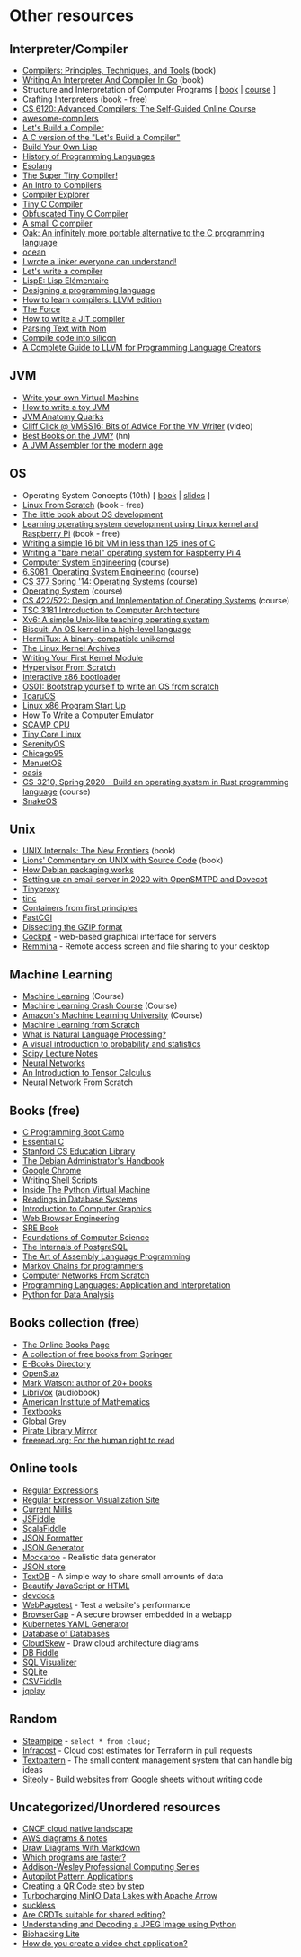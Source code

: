 # Other resources

## Interpreter/Compiler

* [Compilers: Principles, Techniques, and Tools](https://suif.stanford.edu/dragonbook) (book)
* [Writing An Interpreter And Compiler In Go](https://gumroad.com/l/waiig_wacig_bundle) (book)
* Structure and Interpretation of Computer Programs [ [book](https://mitpress.mit.edu/sites/default/files/sicp/index.html) | [course](https://ocw.mit.edu/courses/electrical-engineering-and-computer-science/6-001-structure-and-interpretation-of-computer-programs-spring-2005) ]
* [Crafting Interpreters](https://craftinginterpreters.com) (book - free)
* [CS 6120: Advanced Compilers: The Self-Guided Online Course](https://www.cs.cornell.edu/courses/cs6120/2020fa/self-guided)
* [awesome-compilers](https://github.com/aalhour/awesome-compilers)
* [Let's Build a Compiler](https://xmonader.github.io/letsbuildacompiler-pretty/about.html)
* [A C version of the "Let's Build a Compiler"](https://github.com/lotabout/Let-s-build-a-compiler)
* [Build Your Own Lisp](https://buildyourownlisp.com)
* [History of Programming Languages](https://felleisen.org/matthias/7480-s21/index.html)
* [Esolang](https://esolangs.org)
* [The Super Tiny Compiler!](git.io/compiler)
* [An Intro to Compilers](https://nicoleorchard.com/blog/compilers)
* [Compiler Explorer](https://godbolt.org)
* [Tiny C Compiler](https://bellard.org/tcc)
* [Obfuscated Tiny C Compiler](https://bellard.org/otcc)
* [A small C compiler](https://github.com/rui314/chibicc)
* [Oak: An infinitely more portable alternative to the C programming language](http://github.com/adam-mcdaniel/oakc)
* [ocean](https://github.com/riicchhaarrd/ocean)
* [I wrote a linker everyone can understand!](https://briancallahan.net/blog/20210609.html)
* [Let's write a compiler](https://briancallahan.net/blog/20210814.html)
* [LispE: Lisp Elémentaire](https://github.com/naver/lispe/wiki)
* [Designing a programming language](http://ducklang.org/designing-a-programming-language-i)
* [How to learn compilers: LLVM edition](https://lowlevelbits.org/how-to-learn-compilers-llvm-edition)
* [The Force](https://github.com/mirdaki/theforce)
* [How to write a JIT compiler](https://github.com/spencertipping/jit-tutorial)
* [Parsing Text with Nom](https://blog.adamchalmers.com/nom-chars)
* [Compile code into silicon](https://www.siliconcompiler.com)
* [A Complete Guide to LLVM for Programming Language Creators](https://mukulrathi.com/create-your-own-programming-language/llvm-ir-cpp-api-tutorial)

## JVM

* [Write your own Virtual Machine](https://justinmeiners.github.io/lc3-vm)
* [How to write a toy JVM](https://zserge.com/posts/jvm)
* [JVM Anatomy Quarks](https://shipilev.net/jvm/anatomy-quarks)
* [Cliff Click @ VMSS16: Bits of Advice For the VM Writer](https://www.youtube.com/watch?v=Hqw57GJSrac) (video)
* [Best Books on the JVM?](https://news.ycombinator.com/item?id=29309902) (hn)
* [A JVM Assembler for the modern age](https://github.com/roscopeco/jasm)

## OS

* Operating System Concepts (10th) [ [book](https://www.os-book.com/OS10/index.html) | [slides](https://codex.cs.yale.edu/avi/courses/CS-423/slides/index.html) ]
* [Linux From Scratch](https://www.linuxfromscratch.org) (book - free)
* [The little book about OS development](https://littleosbook.github.io)
* [Learning operating system development using Linux kernel and Raspberry Pi](https://s-matyukevich.github.io/raspberry-pi-os) (book - free)
* [Writing a simple 16 bit VM in less than 125 lines of C](https://www.andreinc.net/2021/12/01/writing-a-simple-vm-in-less-than-125-lines-of-c)
* [Writing a "bare metal" operating system for Raspberry Pi 4](https://github.com/isometimes/rpi4-osdev)
* [Computer System Engineering](https://ocw.mit.edu/courses/electrical-engineering-and-computer-science/6-033-computer-system-engineering-spring-2018) (course)
* [6.S081: Operating System Engineering](https://pdos.csail.mit.edu/6.S081/2021/schedule.html) (course)
* [CS 377 Spring '14: Operating Systems](https://m.youtube.com/playlist?list=PLacuG5pysFbDQU8kKxbUh4K5c1iL5_k7k) (course)
* [Operating System](https://m.youtube.com/playlist?list=PLBlnK6fEyqRiVhbXDGLXDk_OQAeuVcp2O) (course)
* [CS 422/522: Design and Implementation of Operating Systems](https://flint.cs.yale.edu/cs422/index.html) (course)
* [TSC 3181 Introduction to Computer Architecture](https://passlab.github.io/ITSC3181)
* [Xv6: A simple Unix-like teaching operating system](https://pdos.csail.mit.edu/6.828/2020/xv6.html)
* [Biscuit: An OS kernel in a high-level language](https://pdos.csail.mit.edu/projects/biscuit.html)
* [HermiTux: A binary-compatible unikernel](https://ssrg-vt.github.io/hermitux)
* [The Linux Kernel Archives](https://www.kernel.org/lore.html)
* [Writing Your First Kernel Module](https://scottc130.medium.com/writing-your-first-kernel-module-98ae68edf0e)
* [Hypervisor From Scratch](https://rayanfam.com/topics/hypervisor-from-scratch-part-1)
* [Interactive x86 bootloader](https://blog.benjojo.co.uk/post/interactive-x86-bootloader-tutorial)
* [OS01: Bootstrap yourself to write an OS from scratch](https://tuhdo.github.io/os01)
* [ToaruOS](https://github.com/klange/toaruos)
* [Linux x86 Program Start Up](http://dbp-consulting.com/tutorials/debugging/linuxProgramStartup.html)
* [How To Write a Computer Emulator](https://fms.komkon.org/EMUL8/HOWTO.html)
* [SCAMP CPU](https://github.com/jes/scamp-cpu)
* [Tiny Core Linux](https://tinycorelinux.net)
* [SerenityOS](https://github.com/SerenityOS/serenity)
* [Chicago95](https://github.com/grassmunk/Chicago95)
* [MenuetOS](https://www.menuetos.net)
* [oasis](https://github.com/oasislinux/oasis)
* [CS-3210, Spring 2020 - Build an operating system in Rust programming language](https://tc.gts3.org/cs3210/2020/spring/lab.html) (course)
* [SnakeOS](https://github.com/trusch/snakeos)

## Unix

* [UNIX Internals: The New Frontiers](https://www.amazon.co.uk/UNIX-Internals-Frontiers-Uresh-Vahalia/dp/013021034X) (book)
* [Lions' Commentary on UNIX with Source Code](https://www.amazon.co.uk/Lions-Commentary-UNIX-Source-Code/dp/1573980137) (book)
* [How Debian packaging works](https://www.joyfulbikeshedding.com/blog/2020-08-03-how-debian-packaging-works.html)
* [Setting up an email server in 2020 with OpenSMTPD and Dovecot](https://prefetch.eu/blog/2020/email-server)
* [Tinyproxy](https://tinyproxy.github.io)
* [tinc](http://tinc-vpn.org)
* [Containers from first principles](https://fzakaria.com/2020/05/31/containers-from-first-principles.html)
* [FastCGI](http://www.nongnu.org/fastcgi)
* [Dissecting the GZIP format](http://www.infinitepartitions.com/cgi-bin/showarticle.cgi?article=art001)
* [Cockpit](https://cockpit-project.org) - web-based graphical interface for servers
* [Remmina](https://remmina.org) - Remote access screen and file sharing to your desktop

## Machine Learning

* [Machine Learning](https://www.coursera.org/learn/machine-learning) (Course)
* [Machine Learning Crash Course](https://developers.google.com/machine-learning/crash-course) (Course)
* [Amazon's Machine Learning University](https://www.amazon.science/latest-news/machine-learning-course-free-online-from-amazon-machine-learning-university) (Course)
* [Machine Learning from Scratch](https://dafriedman97.github.io/mlbook/content/introduction.html)
* [What is Natural Language Processing?](https://blog.algorithmia.com/introduction-natural-language-processing-nlp)
* [A visual introduction to probability and statistics](https://seeing-theory.brown.edu/index.html)
* [Scipy Lecture Notes](http://scipy-lectures.org/index.html)
* [Neural Networks](https://aegeorge42.github.io)
* [An Introduction to Tensor Calculus](https://grinfeld.org/books/An-Introduction-To-Tensor-Calculus)
* [Neural Network From Scratch](https://sirupsen.com/napkin/neural-net)

## Books (free)

* [C Programming Boot Camp](https://gribblelab.org/CBootCamp/index.html)
* [Essential C](http://cslibrary.stanford.edu/101/EssentialC.pdf)
* [Stanford CS Education Library](http://cslibrary.stanford.edu)
* [The Debian Administrator's Handbook](https://debian-handbook.info/get/now)
* [Google Chrome](http://www.google.com/googlebooks/chrome/big_00.html)
* [Writing Shell Scripts](http://linuxcommand.org/lc3_writing_shell_scripts.php)
* [Inside The Python Virtual Machine](https://leanpub.com/insidethepythonvirtualmachine/read)
* [Readings in Database Systems](http://www.redbook.io)
* [Introduction to Computer Graphics](http://math.hws.edu/graphicsbook/index.html)
* [Web Browser Engineering](https://browser.engineering)
* [SRE Book](https://sre.google/sre-book/table-of-contents)
* [Foundations of Computer Science](http://infolab.stanford.edu/~ullman/focs.html)
* [The Internals of PostgreSQL](https://www.interdb.jp/pg)
* [The Art of Assembly Language Programming](https://www.phatcode.net/res/223/files/html/toc.html)
* [Markov Chains for programmers](https://czekster.github.io/markov)
* [Computer Networks From Scratch](https://www.networksfromscratch.com)
* [Programming Languages: Application and Interpretation](https://cs.brown.edu/courses/cs173/2012/book)
* [Python for Data Analysis](https://wesmckinney.com/book)

## Books collection (free)

* [The Online Books Page](https://onlinebooks.library.upenn.edu)
* [A collection of free books from Springer](https://hnarayanan.github.io/springer-books)
* [E-Books Directory](http://www.e-booksdirectory.com)
* [OpenStax](https://openstax.org/subjects)
* [Mark Watson: author of 20+ books](https://markwatson.com/#books)
* [LibriVox](https://librivox.org) (audiobook)
* [American Institute of Mathematics](https://aimath.org/textbooks)
* [Textbooks](https://textbooks.cs.ksu.edu/)
* [Global Grey](https://www.globalgreyebooks.com/index.html)
* [Pirate Library Mirror](http://pilimi.org)
* [freeread.org: For the human right to read](https://freeread.org)

## Online tools

* [Regular Expressions](https://regexr.com)
* [Regular Expression Visualization Site](https://regexper.com)
* [Current Millis](https://currentmillis.com)
* [JSFiddle](https://jsfiddle.net)
* [ScalaFiddle](https://scalafiddle.io)
* [JSON Formatter](https://jsonformatter.curiousconcept.com)
* [JSON Generator](https://next.json-generator.com)
* [Mockaroo](https://www.mockaroo.com) - Realistic data generator
* [JSON store](http://myjson.com)
* [TextDB](https://textdb.dev) - A simple way to share small amounts of data
* [Beautify JavaScript or HTML](http://jsbeautifier.org)
* [devdocs](https://devdocs.io)
* [WebPagetest](https://www.webpagetest.org) - Test a website's performance
* [BrowserGap](https://browsergap.dosyago.com) - A secure browser embedded in a webapp
* [Kubernetes YAML Generator](https://k8syaml.com)
* [Database of Databases](https://dbdb.io)
* [CloudSkew](https://www.cloudskew.com) - Draw cloud architecture diagrams
* [DB Fiddle](https://www.db-fiddle.com)
* [SQL Visualizer](https://animatesql.com)
* [SQLite](https://sqlite.org/fiddle)
* [CSVFiddle](https://csvfiddle.io)
* [jqplay](https://jqplay.org)

## Random

* [Steampipe](https://steampipe.io) - `select * from cloud;`
* [Infracost](https://www.infracost.io) - Cloud cost estimates for Terraform in pull requests
* [Textpattern](https://textpattern.com) - The small content management system that can handle big ideas
* [Siteoly](https://siteoly.com) - Build websites from Google sheets without writing code

## Uncategorized/Unordered resources

* [CNCF cloud native landscape](https://landscape.cncf.io)
* [AWS diagrams & notes](https://www.awsgeek.com)
* [Draw Diagrams With Markdown](https://support.typora.io/Draw-Diagrams-With-Markdown)
* [Which programs are faster?](https://benchmarksgame-team.pages.debian.net/benchmarksgame)
* [Addison-Wesley Professional Computing Series](https://informit.com/series/professionalcomputing)
* [Autopilot Pattern Applications](http://autopilotpattern.io)
* [Creating a QR Code step by step](https://www.nayuki.io/page/creating-a-qr-code-step-by-step)
* [Turbocharging MinIO Data Lakes with Apache Arrow](https://blog.min.io/turbocharging-minio-datalakes-with-arrowrdd)
* [suckless](http://suckless.org)
* [Are CRDTs suitable for shared editing?](https://blog.kevinjahns.de/are-crdts-suitable-for-shared-editing)
* [Understanding and Decoding a JPEG Image using Python](https://yasoob.me/posts/understanding-and-writing-jpeg-decoder-in-python)
* [Biohacking Lite](https://karpathy.github.io/2020/06/11/biohacking-lite)
* [How do you create a video chat application?](https://blog.phuaxueyong.com/post/2020-06-15-how-to-make-a-video-chat-app)

<br>
